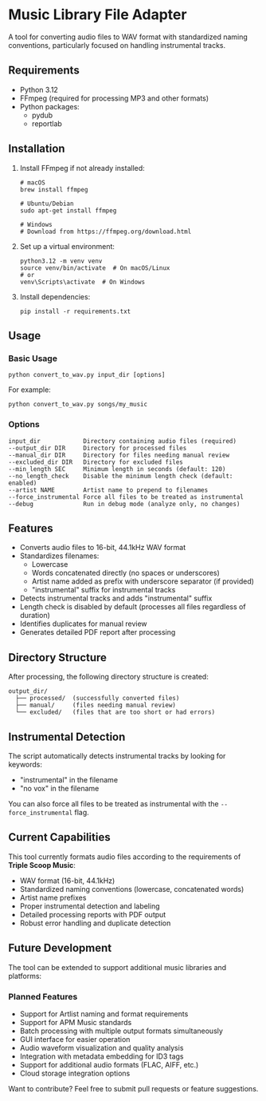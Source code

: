 # Music Library File Adapter

A tool for converting audio files to WAV format with standardized naming conventions, particularly focused on handling instrumental tracks.

## Requirements

- Python 3.12
- FFmpeg (required for processing MP3 and other formats)
- Python packages:
  - pydub
  - reportlab

## Installation

1. Install FFmpeg if not already installed:
   ```
   # macOS
   brew install ffmpeg
   
   # Ubuntu/Debian
   sudo apt-get install ffmpeg
   
   # Windows
   # Download from https://ffmpeg.org/download.html
   ```

2. Set up a virtual environment:
   ```
   python3.12 -m venv venv
   source venv/bin/activate  # On macOS/Linux
   # or
   venv\Scripts\activate  # On Windows
   ```

3. Install dependencies:
   ```
   pip install -r requirements.txt
   ```

## Usage

### Basic Usage

```
python convert_to_wav.py input_dir [options]
```

For example:
```
python convert_to_wav.py songs/my_music
```

### Options

```
input_dir            Directory containing audio files (required)
--output_dir DIR     Directory for processed files
--manual_dir DIR     Directory for files needing manual review
--excluded_dir DIR   Directory for excluded files
--min_length SEC     Minimum length in seconds (default: 120)
--no_length_check    Disable the minimum length check (default: enabled)
--artist NAME        Artist name to prepend to filenames
--force_instrumental Force all files to be treated as instrumental
--debug              Run in debug mode (analyze only, no changes)
```

## Features

- Converts audio files to 16-bit, 44.1kHz WAV format
- Standardizes filenames:
  - Lowercase
  - Words concatenated directly (no spaces or underscores)
  - Artist name added as prefix with underscore separator (if provided)
  - "instrumental" suffix for instrumental tracks
- Detects instrumental tracks and adds "instrumental" suffix
- Length check is disabled by default (processes all files regardless of duration)
- Identifies duplicates for manual review
- Generates detailed PDF report after processing

## Directory Structure

After processing, the following directory structure is created:

```
output_dir/
  ├── processed/  (successfully converted files)
  ├── manual/     (files needing manual review)
  └── excluded/   (files that are too short or had errors)
```

## Instrumental Detection

The script automatically detects instrumental tracks by looking for keywords:
- "instrumental" in the filename
- "no vox" in the filename

You can also force all files to be treated as instrumental with the `--force_instrumental` flag.

## Current Capabilities

This tool currently formats audio files according to the requirements of **Triple Scoop Music**:
- WAV format (16-bit, 44.1kHz)
- Standardized naming conventions (lowercase, concatenated words)
- Artist name prefixes
- Proper instrumental detection and labeling
- Detailed processing reports with PDF output
- Robust error handling and duplicate detection

## Future Development

The tool can be extended to support additional music libraries and platforms:

### Planned Features
- Support for Artlist naming and format requirements
- Support for APM Music standards
- Batch processing with multiple output formats simultaneously
- GUI interface for easier operation
- Audio waveform visualization and quality analysis
- Integration with metadata embedding for ID3 tags
- Support for additional audio formats (FLAC, AIFF, etc.)
- Cloud storage integration options

Want to contribute? Feel free to submit pull requests or feature suggestions. 